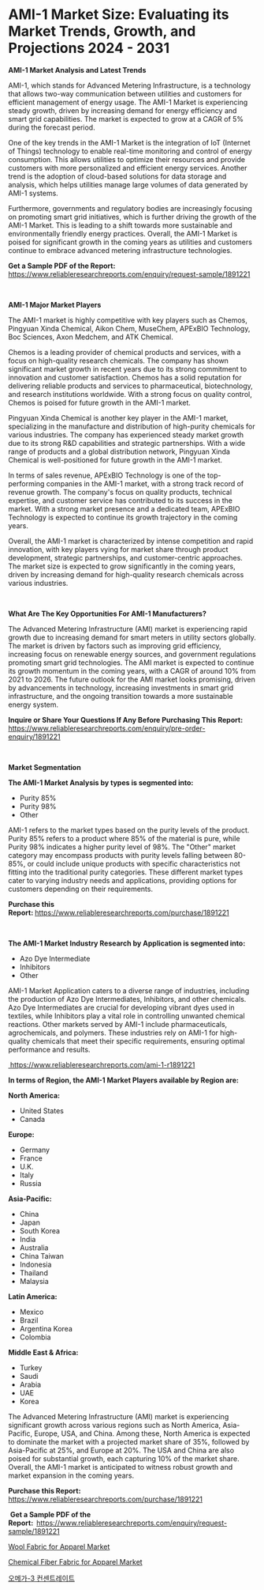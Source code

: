 <p><h1>AMI-1 Market Size: Evaluating its Market Trends, Growth, and Projections 2024 - 2031</h1></p><p><strong>AMI-1 Market Analysis and Latest Trends</strong></p>
<p><p>AMI-1, which stands for Advanced Metering Infrastructure, is a technology that allows two-way communication between utilities and customers for efficient management of energy usage. The AMI-1 Market is experiencing steady growth, driven by increasing demand for energy efficiency and smart grid capabilities. The market is expected to grow at a CAGR of 5% during the forecast period.</p><p>One of the key trends in the AMI-1 Market is the integration of IoT (Internet of Things) technology to enable real-time monitoring and control of energy consumption. This allows utilities to optimize their resources and provide customers with more personalized and efficient energy services. Another trend is the adoption of cloud-based solutions for data storage and analysis, which helps utilities manage large volumes of data generated by AMI-1 systems.</p><p>Furthermore, governments and regulatory bodies are increasingly focusing on promoting smart grid initiatives, which is further driving the growth of the AMI-1 Market. This is leading to a shift towards more sustainable and environmentally friendly energy practices. Overall, the AMI-1 Market is poised for significant growth in the coming years as utilities and customers continue to embrace advanced metering infrastructure technologies.</p></p>
<p><strong>Get a Sample PDF of the Report:&nbsp;</strong> <a href="https://www.reliableresearchreports.com/enquiry/request-sample/1891221">https://www.reliableresearchreports.com/enquiry/request-sample/1891221</a></p>
<p>&nbsp;</p>
<p><strong>AMI-1 Major Market Players</strong></p>
<p><p>The AMI-1 market is highly competitive with key players such as Chemos, Pingyuan Xinda Chemical, Aikon Chem, MuseChem, APExBIO Technology, Boc Sciences, Axon Medchem, and ATK Chemical. </p><p>Chemos is a leading provider of chemical products and services, with a focus on high-quality research chemicals. The company has shown significant market growth in recent years due to its strong commitment to innovation and customer satisfaction. Chemos has a solid reputation for delivering reliable products and services to pharmaceutical, biotechnology, and research institutions worldwide. With a strong focus on quality control, Chemos is poised for future growth in the AMI-1 market.</p><p>Pingyuan Xinda Chemical is another key player in the AMI-1 market, specializing in the manufacture and distribution of high-purity chemicals for various industries. The company has experienced steady market growth due to its strong R&D capabilities and strategic partnerships. With a wide range of products and a global distribution network, Pingyuan Xinda Chemical is well-positioned for future growth in the AMI-1 market.</p><p>In terms of sales revenue, APExBIO Technology is one of the top-performing companies in the AMI-1 market, with a strong track record of revenue growth. The company's focus on quality products, technical expertise, and customer service has contributed to its success in the market. With a strong market presence and a dedicated team, APExBIO Technology is expected to continue its growth trajectory in the coming years.</p><p>Overall, the AMI-1 market is characterized by intense competition and rapid innovation, with key players vying for market share through product development, strategic partnerships, and customer-centric approaches. The market size is expected to grow significantly in the coming years, driven by increasing demand for high-quality research chemicals across various industries.</p></p>
<p>&nbsp;</p>
<p><strong>What Are The Key Opportunities For AMI-1 Manufacturers?</strong></p>
<p><p>The Advanced Metering Infrastructure (AMI) market is experiencing rapid growth due to increasing demand for smart meters in utility sectors globally. The market is driven by factors such as improving grid efficiency, increasing focus on renewable energy sources, and government regulations promoting smart grid technologies. The AMI market is expected to continue its growth momentum in the coming years, with a CAGR of around 10% from 2021 to 2026. The future outlook for the AMI market looks promising, driven by advancements in technology, increasing investments in smart grid infrastructure, and the ongoing transition towards a more sustainable energy system.</p></p>
<p><strong>Inquire or Share Your Questions If Any Before Purchasing This Report:</strong> <a href="https://www.reliableresearchreports.com/enquiry/pre-order-enquiry/1891221">https://www.reliableresearchreports.com/enquiry/pre-order-enquiry/1891221</a></p>
<p>&nbsp;</p>
<p><strong>Market Segmentation</strong></p>
<p><strong>The AMI-1 Market Analysis by types is segmented into:</strong></p>
<p><ul><li>Purity 85%</li><li>Purity 98%</li><li>Other</li></ul></p>
<p><p>AMI-1 refers to the market types based on the purity levels of the product. Purity 85% refers to a product where 85% of the material is pure, while Purity 98% indicates a higher purity level of 98%. The "Other" market category may encompass products with purity levels falling between 80-85%, or could include unique products with specific characteristics not fitting into the traditional purity categories. These different market types cater to varying industry needs and applications, providing options for customers depending on their requirements.</p></p>
<p><strong>Purchase this Report:&nbsp;</strong><a href="https://www.reliableresearchreports.com/purchase/1891221">https://www.reliableresearchreports.com/purchase/1891221</a></p>
<p>&nbsp;</p>
<p><strong>The AMI-1 Market Industry Research by Application is segmented into:</strong></p>
<p><ul><li>Azo Dye Intermediate</li><li>Inhibitors</li><li>Other</li></ul></p>
<p><p>AMI-1 Market Application caters to a diverse range of industries, including the production of Azo Dye Intermediates, Inhibitors, and other chemicals. Azo Dye Intermediates are crucial for developing vibrant dyes used in textiles, while Inhibitors play a vital role in controlling unwanted chemical reactions. Other markets served by AMI-1 include pharmaceuticals, agrochemicals, and polymers. These industries rely on AMI-1 for high-quality chemicals that meet their specific requirements, ensuring optimal performance and results.</p></p>
<p><a href="https://www.reliableresearchreports.com/ami-1-r1891221">&nbsp;https://www.reliableresearchreports.com/ami-1-r1891221</a></p>
<p><strong>In terms of Region, the AMI-1 Market Players available by Region are:</strong></p>
<p>
    <p> <strong> North America: </strong>
        <ul>
            <li>United States</li>
            <li>Canada</li>
        </ul>
        </p> 
    <p> <strong> Europe: </strong>
        <ul>
            <li>Germany</li>
            <li>France</li>
            <li>U.K.</li>
            <li>Italy</li>
            <li>Russia</li>
        </ul>
        </p> 
    <p> <strong> Asia-Pacific: </strong>
        <ul>
            <li>China</li>
            <li>Japan</li>
            <li>South Korea</li>
            <li>India</li>
            <li>Australia</li>
            <li>China Taiwan</li>
            <li>Indonesia</li>
            <li>Thailand</li>
            <li>Malaysia</li>
        </ul>
        </p> 
    <p> <strong> Latin America: </strong>
        <ul>
            <li>Mexico</li>
            <li>Brazil</li>
            <li>Argentina Korea</li>
            <li>Colombia</li>
        </ul>
        </p> 
    <p> <strong> Middle East & Africa: </strong>
        <ul>
            <li>Turkey</li>
            <li>Saudi</li>
            <li>Arabia</li>
            <li>UAE</li>
            <li>Korea</li>
        </ul>
    </p>
    </p>
<p><p>The Advanced Metering Infrastructure (AMI) market is experiencing significant growth across various regions such as North America, Asia-Pacific, Europe, USA, and China. Among these, North America is expected to dominate the market with a projected market share of 35%, followed by Asia-Pacific at 25%, and Europe at 20%. The USA and China are also poised for substantial growth, each capturing 10% of the market share. Overall, the AMI-1 market is anticipated to witness robust growth and market expansion in the coming years.</p></p>
<p><strong>Purchase this Report: </strong><a href="https://www.reliableresearchreports.com/purchase/1891221">https://www.reliableresearchreports.com/purchase/1891221</a></p>
<p>&nbsp;<strong>Get a Sample PDF of the Report:&nbsp;&nbsp;</strong><a href="https://www.reliableresearchreports.com/enquiry/request-sample/1891221">https://www.reliableresearchreports.com/enquiry/request-sample/1891221</a></p>
<p><strong></strong></p>
<p><p><a href="https://github.com/nigngrjl95/Market-Research-Report-List-1/blob/main/wool-fabric-for-apparel-market.md">Wool Fabric for Apparel Market</a></p><p><a href="https://github.com/sarohimweaach77/Market-Research-Report-List-1/blob/main/chemical-fiber-fabric-for-apparel-market.md">Chemical Fiber Fabric for Apparel Market</a></p><p><a href="https://github.com/Tristiarton768456/Market-Research-Report-List-2/blob/main/8778628145177.md">오메가-3 컨센트레이트</a></p></p>
